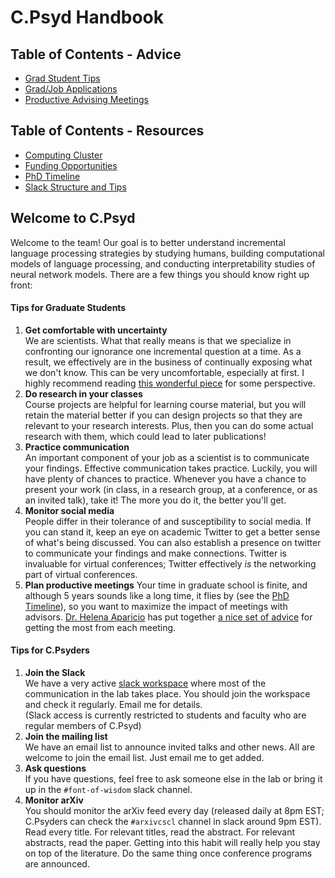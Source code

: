 # C.Psyd Handbook

## Table of Contents - Advice
* [Grad Student Tips](#welcome-to-cpsyd)  
* [Grad/Job Applications](applications.md)  
* [Productive Advising Meetings](effective_advising.md)  

## Table of Contents - Resources
* [Computing Cluster](cluster_use.md)  
* [Funding Opportunities](funding.md)  
* [PhD Timeline](phd_timeline.md)  
* [Slack Structure and Tips](slack_use.md)  

## Welcome to C.Psyd
Welcome to the team! Our goal is to better understand incremental language processing strategies by studying humans, building computational models of language processing, and conducting interpretability studies of neural network models. There are a few things you should know right up front:

#### Tips for Graduate Students
1) **Get comfortable with uncertainty**  
We are scientists. What that really means is that we specialize in confronting our ignorance one incremental question at a time. As a result, we effectively are in the business of continually exposing what we don't know. This can be very uncomfortable, especially at first. I highly recommend reading [this wonderful piece](https://journals.biologists.com/jcs/article/121/11/1771/30038/The-importance-of-stupidity-in-scientific-research) for some perspective.
2) **Do research in your classes**  
Course projects are helpful for learning course material, but you will retain the material better if you can design projects so that they are relevant to your research interests. Plus, then you can do some actual research with them, which could lead to later publications! 
3) **Practice communication**  
An important component of your job as a scientist is to communicate your findings. Effective communication takes practice. Luckily, you will have plenty of chances to practice. Whenever you have a chance to present your work (in class, in a research group, at a conference, or as an invited talk), take it! The more you do it, the better you'll get.
4) **Monitor social media**  
People differ in their tolerance of and susceptibility to social media. If you can stand it, keep an eye on academic Twitter to get a better sense of what's being discussed. You can also establish a presence on twitter to communicate your findings and make connections. Twitter is invaluable for virtual conferences; Twitter effectively *is* the networking part of virtual conferences.  
5) **Plan productive meetings**
Your time in graduate school is finite, and although 5 years sounds like a long time, it flies by (see the [PhD Timeline](phd_timeline.md)), so you want to maximize the impact of meetings with advisors. [Dr. Helena Aparicio](https://linguistics.cornell.edu/helena-aparicio) has put together [a nice set of advice](effective_advising.md) for getting the most from each meeting.  

#### Tips for C.Psyders
1) **Join the Slack**  
We have a very active [slack workspace](slack_use.md) where most of the communication in the lab takes place. You should join the workspace and check it regularly. Email me for details.  
(Slack access is currently restricted to students and faculty who are regular members of C.Psyd)
2) **Join the mailing list**  
We have an email list to announce invited talks and other news. All are welcome to join the email list. Just email me to get added.
3) **Ask questions**  
If you have questions, feel free to ask someone else in the lab or bring it up in the `#font-of-wisdom` slack channel. 
4) **Monitor arXiv**  
You should monitor the arXiv feed every day (released daily at 8pm EST; C.Psyders can check the `#arxivcscl` channel in slack around 9pm EST). Read every title. For relevant titles, read the abstract. For relevant abstracts, read the paper. Getting into this habit will really help you stay on top of the literature. Do the same thing once conference programs are announced.
